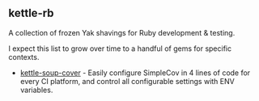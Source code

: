 ## kettle-rb

A collection of frozen Yak shavings for Ruby development & testing.

I expect this list to grow over time to a handful of gems for specific contexts.

* [kettle-soup-cover][kettle-soup-cover] - Easily configure SimpleCov in 4 lines of code for every CI platform, and control all configurable settings with ENV variables.

[kettle-soup-cover]: https://github.com/kettle-rb/kettle-soup-cover
